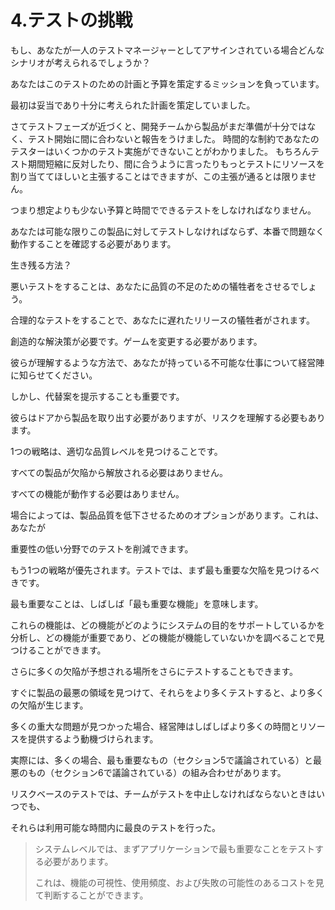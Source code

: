 # 4.テストの挑戦

もし、あなたが一人のテストマネージャーとしてアサインされている場合どんなシナリオが考えられるでしょうか？

あなたはこのテストのための計画と予算を策定するミッションを負っています。

最初は妥当であり十分に考えられた計画を策定していました。

さてテストフェーズが近づくと、開発チームから製品がまだ準備が十分ではなく、テスト開始に間に合わないと報告をうけました。 時間的な制約であなたのテスターはいくつかのテスト実施ができないことがわかりました。 もちろんテスト期間短縮に反対したり、間に合うように言ったりもっとテストにリソースを割り当ててほしいと主張することはできますが、この主張が通るとは限りません。

つまり想定よりも少ない予算と時間でできるテストをしなければなりません。

あなたは可能な限りこの製品に対してテストしなければならず、本番で問題なく動作することを確認する必要があります。

生き残る方法？

悪いテストをすることは、あなたに品質の不足のための犠牲者をさせるでしょう。

合理的なテストをすることで、あなたに遅れたリリースの犠牲者がされます。

創造的な解決策が必要です。ゲームを変更する必要があります。

彼らが理解するような方法で、あなたが持っている不可能な仕事について経営陣に知らせてください。

しかし、代替案を提示することも重要です。

彼らはドアから製品を取り出す必要がありますが、リスクを理解する必要もあります。

1つの戦略は、適切な品質レベルを見つけることです。

すべての製品が欠陥から解放される必要はありません。

すべての機能が動作する必要はありません。

場合によっては、製品品質を低下させるためのオプションがあります。これは、あなたが

重要性の低い分野でのテストを削減できます。

もう1つの戦略が優先されます。テストでは、まず最も重要な欠陥を見つけるべきです。

最も重要なことは、しばしば「最も重要な機能」を意味します。

これらの機能は、どの機能がどのようにシステムの目的をサポートしているかを分析し、どの機能が重要であり、どの機能が機能していないかを調べることで見つけることができます。

さらに多くの欠陥が予想される場所をさらにテストすることもできます。

すぐに製品の最悪の領域を見つけて、それらをより多くテストすると、より多くの欠陥が生じます。

多くの重大な問題が見つかった場合、経営陣はしばしばより多くの時間とリソースを提供するよう動機づけられます。

実際には、多くの場合、最も重要なもの（セクション5で議論されている）と最悪のもの（セクション6で議論されている）の組み合わせがあります。

リスクベースのテストでは、チームがテストを中止しなければならないときはいつでも、

それらは利用可能な時間内に最良のテストを行った。

> システムレベルでは、まずアプリケーションで最も重要なことをテストする必要があります。
>
> これは、機能の可視性、使用頻度、および失敗の可能性のあるコストを見て判断することができます。



